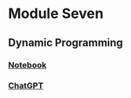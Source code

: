 # Module Seven
## Dynamic Programming

### [Notebook](https://github.com/bennyp85/sit320-advanced-algorithms/blob/master/module%207/Mod_7_DP2.ipynb)
### [ChatGPT](https://chat.openai.com/share/c902a4fb-96ce-446d-9529-dfa1a652ca16)